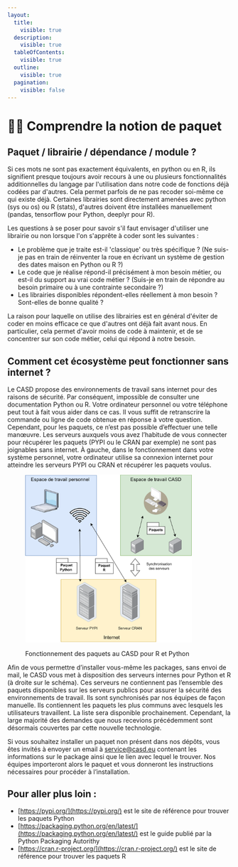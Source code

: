 ```yaml
---
layout:
  title:
    visible: true
  description:
    visible: true
  tableOfContents:
    visible: true
  outline:
    visible: true
  pagination:
    visible: false
---
```


# 👩🏫 Comprendre la notion de paquet

## Paquet / librairie / dépendance / module ?&#x20;

Si ces mots ne sont pas exactement équivalents, en python ou en R, ils signifient presque toujours avoir recours à une ou plusieurs fonctionnalités additionnelles du langage par l'utilisation dans notre code de fonctions déjà codées par d'autres. Cela permet parfois de ne pas recoder soi-même ce qui existe déjà. Certaines librairies sont directement amenées avec python (sys ou os) ou R (stats), d'autres doivent être installées manuellement (pandas, tensorflow pour Python, deeplyr pour R).

Les questions à se poser pour savoir s'il faut envisager d'utiliser une librairie ou non lorsque l'on s'apprête à coder sont les suivantes :&#x20;

* Le problème que je traite est-il 'classique' ou très spécifique ? (Ne suis-je pas en train de réinventer la roue en écrivant un système de gestion des dates maison en Python ou R ?)
* Le code que je réalise répond-il précisément à mon besoin métier, ou est-il du support au vrai code métier ? (Suis-je en train de répondre au besoin primaire ou à une contrainte secondaire ?)
* Les librairies disponibles répondent-elles réellement à mon besoin ? Sont-elles de bonne qualité ?

La raison pour laquelle on utilise des librairies est en général d'éviter de coder en moins efficace ce que d'autres ont déjà fait avant nous. En particulier, cela permet d'avoir moins de code à maintenir, et de se concentrer sur son code métier, celui qui répond à notre besoin.

## Comment cet écosystème peut fonctionner sans internet ?

Le CASD propose des environnements de travail sans internet pour des raisons de sécurité. Par conséquent, impossible de consulter une documentation Python ou R. Votre ordinateur personnel ou votre téléphone peut tout à fait vous aider dans ce cas. Il vous suffit de retranscrire la commande ou ligne de code obtenue en réponse à votre question. Cependant, pour les paquets, ce n’est pas possible d’effectuer une telle manœuvre. Les serveurs auxquels vous avez l’habitude de vous connecter pour récupérer les paquets (PYPI ou le CRAN par exemple) ne sont pas joignables sans internet. À gauche, dans le fonctionnement dans votre système personnel, votre ordinateur utilise sa connexion internet pour atteindre les serveurs PYPI ou CRAN et récupérer les paquets voulus.&#x20;

<figure><img src="../chapters/images/serveurs.png" alt="" width="375"><figcaption><p>Fonctionnement des paquets au CASD pour R et Python</p></figcaption></figure>

Afin de vous permettre d’installer vous-même les packages, sans envoi de mail, le CASD vous met à disposition des serveurs internes pour Python et R (à droite sur le schéma). Ces serveurs ne contiennent pas l’ensemble des paquets disponibles sur les serveurs publics pour assurer la sécurité des environnements de travail. Ils sont synchronisés par nos équipes de façon manuelle. Ils contiennent les paquets les plus communs avec lesquels les utilisateurs travaillent. La liste sera disponible prochainement. Cependant, la large majorité des demandes que nous recevions précédemment sont désormais couvertes par cette nouvelle technologie.

Si vous souhaitez installer un paquet non présent dans nos dépôts, vous êtes invités à envoyer un email à [service@casd.eu](mailto:service@casd.eu) contenant les informations sur le package ainsi que le lien avec lequel le trouver. Nos équipes importeront alors le paquet et vous donneront les instructions nécessaires pour procéder à l’installation.

## Pour aller plus loin :

* [https://pypi.org/](https://pypi.org/) est le site de référence pour trouver les paquets Python
* [https://packaging.python.org/en/latest/](https://packaging.python.org/en/latest/) est le guide publié par la Python Packaging Autorithy
* [https://cran.r-project.org/](https://cran.r-project.org/) est le site de référence pour trouver les paquets R

